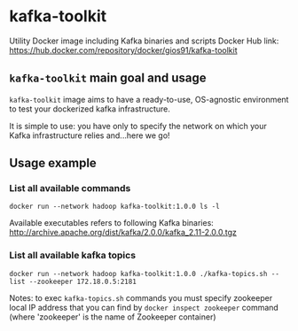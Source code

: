 # kafka-toolkit
Utility Docker image including Kafka binaries and scripts
Docker Hub link: https://hub.docker.com/repository/docker/gios91/kafka-toolkit

## `kafka-toolkit` main goal and usage 

`kafka-toolkit` image aims to have a ready-to-use, OS-agnostic environment to test your dockerized kafka infrastructure.

It is simple to use: you have only to specify the network on which your Kafka infrastructure relies and...here we go!  

## Usage example

### List all available commands

```
docker run --network hadoop kafka-toolkit:1.0.0 ls -l
```
Available executables refers to following Kafka binaries: http://archive.apache.org/dist/kafka/2.0.0/kafka_2.11-2.0.0.tgz

### List all available kafka topics

```
docker run --network hadoop kafka-toolkit:1.0.0 ./kafka-topics.sh --list --zookeeper 172.18.0.5:2181
```

Notes: to exec `kafka-topics.sh` commands you must specify zookeeper local IP address that you can find by `docker inspect zookeeper` command (where 'zookeeper' is the name of Zookeeper container)
